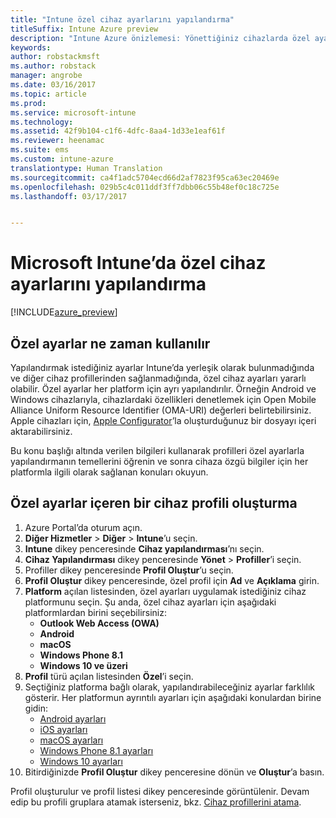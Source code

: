 ```yaml
---
title: "Intune özel cihaz ayarlarını yapılandırma"
titleSuffix: Intune Azure preview
description: "Intune Azure önizlemesi: Yönettiğiniz cihazlarda özel ayarları yapılandırmak için Intune’u kullanmayı öğrenin."
keywords: 
author: robstackmsft
ms.author: robstack
manager: angrobe
ms.date: 03/16/2017
ms.topic: article
ms.prod: 
ms.service: microsoft-intune
ms.technology: 
ms.assetid: 42f9b104-c1f6-4dfc-8aa4-1d33e1eaf61f
ms.reviewer: heenamac
ms.suite: ems
ms.custom: intune-azure
translationtype: Human Translation
ms.sourcegitcommit: ca4f1adc5704ecd66d2af7823f95ca63ec20469e
ms.openlocfilehash: 029b5c4c011ddf3ff7dbb06c55b48ef0c18c725e
ms.lasthandoff: 03/17/2017


---
```


# <a name="how-to-configure-custom-device-settings-in-microsoft-intune"></a>Microsoft Intune’da özel cihaz ayarlarını yapılandırma

[!INCLUDE[azure_preview](../includes/azure_preview.md)]

## <a name="when-to-use-custom-settings"></a>Özel ayarlar ne zaman kullanılır

Yapılandırmak istediğiniz ayarlar Intune’da yerleşik olarak bulunmadığında ve diğer cihaz profillerinden sağlanmadığında, özel cihaz ayarları yararlı olabilir.
Özel ayarlar her platform için ayrı yapılandırılır. Örneğin Android ve Windows cihazlarıyla, cihazlardaki özellikleri denetlemek için Open Mobile Alliance Uniform Resource Identifier (OMA-URI) değerleri belirtebilirsiniz. Apple cihazları için, [Apple Configurator](https://itunes.apple.com/us/app/apple-configurator-2/id1037126344?mt=12)’la oluşturduğunuz bir dosyayı içeri aktarabilirsiniz.

Bu konu başlığı altında verilen bilgileri kullanarak profilleri özel ayarlarla yapılandırmanın temellerini öğrenin ve sonra cihaza özgü bilgiler için her platformla ilgili olarak sağlanan konuları okuyun.

## <a name="create-a-device-profile-containing-custom-settings"></a>Özel ayarlar içeren bir cihaz profili oluşturma

1. Azure Portal’da oturum açın.
2. **Diğer Hizmetler** > **Diğer** > **Intune**’u seçin.
3. **Intune** dikey penceresinde **Cihaz yapılandırması**’nı seçin.
2. **Cihaz Yapılandırması** dikey penceresinde **Yönet** > **Profiller**’i seçin.
3. Profiller dikey penceresinde **Profil Oluştur**’u seçin.
4. **Profil Oluştur** dikey penceresinde, özel profil için **Ad** ve **Açıklama** girin.
5. **Platform** açılan listesinden, özel ayarları uygulamak istediğiniz cihaz platformunu seçin. Şu anda, özel cihaz ayarları için aşağıdaki platformlardan birini seçebilirsiniz:
    - **Outlook Web Access (OWA)**
    - **Android**
    - **macOS**
    - **Windows Phone 8.1**
    - **Windows 10 ve üzeri**
6. **Profil** türü açılan listesinden **Özel**’i seçin.
7. Seçtiğiniz platforma bağlı olarak, yapılandırabileceğiniz ayarlar farklılık gösterir. Her platformun ayrıntılı ayarları için aşağıdaki konulardan birine gidin:
    - [Android ayarları](custom-for-android.md)
    - [iOS ayarları](custom-for-ios.md)
    - [macOS ayarları](custom-for-macos.md)
    - [Windows Phone 8.1 ayarları](custom-for-windows-phone-8-1.md)
    - [Windows 10 ayarları](custom-for-windows-10.md)
8. Bitirdiğinizde **Profil Oluştur** dikey penceresine dönün ve **Oluştur**’a basın.

Profil oluşturulur ve profil listesi dikey penceresinde görüntülenir.
Devam edip bu profili gruplara atamak isterseniz, bkz. [Cihaz profillerini atama](how-to-assign-device-profiles.md).


